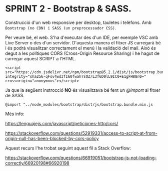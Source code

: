 # SPRINT 2 - Bootstrap & SASS.

Construcció d'un web responsive per desktop, tauletes i telèfons. Amb `Bootstrap (no CDN) i SASS (un preprocessador CSS)`.

Per veure bé, el web. S'ha d'executar des d'un IDE, per exemple VSC amb Live Server o des d'un servidor. D'aquesta manera el fitxer JS carregarà bé i és podrà visualitzar correctament el menú i la validació del mail. Això és degut a les polítiques CORS (Cross-Origin Resource Sharing) i he hagut de carregar aquest SCRIPT a l'HTML.

```
<script src="https://cdn.jsdelivr.net/npm/bootstrap@5.2.1/dist/js/bootstrap.bundle.min.js" integrity="sha256-qFsv4wd3fI60fwah7sOZ/L3f6D0lL9IC0+E1gFH88n0=" crossorigin="anonymous"></script>
```
Ja que la següent instrocció **NO** és visualitzava bé fent un *@import* al fitxer de SASS.

```
@import "../node_modules/bootstrap/dist/js/bootstrap.bundle.min.js
```

Més info: 

https://lenguajejs.com/javascript/peticiones-http/cors/

https://stackoverflow.com/questions/52919331/access-to-script-at-from-origin-null-has-been-blocked-by-cors-policy


Aquest recurs l'he trobat seguint aquest fil a Stack Overflow:

https://stackoverflow.com/questions/66919051/bootstrap-js-not-loading-correctly/66920198#66920198



